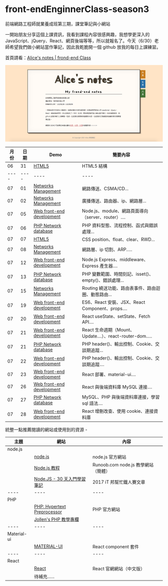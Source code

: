 # front-endEnginnerClass-season3
  前端網路工程師就業養成班第三期，課堂筆記與小網站

  一開始朋友分享這個上課資訊，我看到課程內容很感興趣，我想學更深入的 JavaScript、jQuery、React、網頁後端等等，所以就報名了。今天（6/30）老師希望我們做小網站當作筆記，因此我乾脆開一個 github 放我的每日上課練習。

首頁請看：[Alice's notes | frond-end Class](https://alice-nor.github.io/front-endEnginnerClass-season3/index.html)

![image](https://github.com/Alice-nor/front-endEnginnerClass-season3/blob/main/img/indexPic.png)


月份 | 日期 | Demo | 簡要內容
---- |---- |---- |----
06  | 31  | [HTML5](https://alice-nor.github.io/front-endEnginnerClass-season3/0630%20-%20HTML5/index.html)   | HTML5 結構
---- |---- |---- |----
07  | 01  | [Networks Management](https://alice-nor.github.io/front-endEnginnerClass-season3/0701%20-%20Networks%20Management/index.html)    | 網路傳送、CSMA/CD...
07  | 02  | [Networks Management](https://alice-nor.github.io/front-endEnginnerClass-season3/0702%20-%20Networks%20Management/index.html)     | 廣播傳送、路由器、ip、網路層...
07  | 05  | [Web front-end development](https://alice-nor.github.io/front-endEnginnerClass-season3/0705%20-%20Web%20front-end%20development/index.html)     | Node.js、module、網路頁面導向（server、router）....
07  | 06  | [PHP Network database](https://alice-nor.github.io/front-endEnginnerClass-season3/0706%20-%20PHP%20Network%20database/index.html)     | PHP 資料型態、流程控制、函式與錯誤處理...
07  | 07  | [HTML5](https://alice-nor.github.io/front-endEnginnerClass-season3/0707%20-%20HTML5/index.html)     | CSS position、float、clear、RWD...
07  | 08  | [Networks Management](https://alice-nor.github.io/front-endEnginnerClass-season3/0707%20-%20HTML5/index.html)     | 網路層、ip 切割、ARP.....
07  | 12  | [Web front-end development](https://alice-nor.github.io/front-endEnginnerClass-season3/0712%20-%20Web%20front-end%20development/index.html)     | Node.js Express、middleware、Express 產生器.... 
07  | 13  | [PHP Network database](https://alice-nor.github.io/front-endEnginnerClass-season3/0713%20-%20PHP%20Network%20database/index.html)     | PHP 變數範圍、時間刻記、isset()、empty()、錯誤處理...
07  | 15  | [Networks Management](https://alice-nor.github.io/front-endEnginnerClass-season3/0715%20-%20Networks%20Management/index.html)     | Routing 繞送功能、路由表事件、路由迴圈、動態路由...
07  | 19  | [Web front-end development](https://alice-nor.github.io/front-endEnginnerClass-season3/0719%20-%20Web%20front-end%20development/index.html)     | ES6、React 安裝、JSX、React Component、props....
07  | 20  | [Web front-end development](https://alice-nor.github.io/front-endEnginnerClass-season3/0721%20-%20Web%20front-end%20development/index.html)     | React useState、setState、Fetch API....
07  | 21  | [Web front-end development](https://alice-nor.github.io/front-endEnginnerClass-season3/0720%20-%20Web%20front-end%20development/index.html)     | React 生命週期（Mount、Update....）、react-router-dom.....
07  | 21  | [PHP Network database](https://alice-nor.github.io/front-endEnginnerClass-season3/0722%20-%20PHP%20Network%20database/index.html)     | PHP header()、輸出控制、Cookie、交談期追蹤...
07  | 22  | [Web front-end development](https://alice-nor.github.io/front-endEnginnerClass-season3/0722%20-%20PHP%20Network%20database/index.html)     | PHP header()、輸出控制、Cookie、交談期追蹤....
07  | 23  | [Web front-end development](https://alice-nor.github.io/front-endEnginnerClass-season3/0722%20-%20PHP%20Network%20database/index.html)     | React 部署、material-ui....
07  | 26  | [Web front-end development](https://alice-nor.github.io/front-endEnginnerClass-season3/0726%20-%20Web%20front-end%20development/index.html)     | React 與後端資料庫 MySQL 連接....
07  | 27  | [PHP Network database](https://alice-nor.github.io/front-endEnginnerClass-season3/0727%20-%20PHP%20Network%20database/index.html)     | MySQL、PHP 與後端資料庫連接，學習 sql 語法....
07  | 28  | [Web front-end development](https://alice-nor.github.io/front-endEnginnerClass-season3/0727%20-%20PHP%20Network%20database/index.html)     | React 增刪改查、使用 cookie、連接資料庫


統整一點推薦閱讀的網站或使用到的資源 - 

主題 | 網站 | 內容 
---- |---- |----
node.js  |     | 
     | [node.js](https://nodejs.org/en/)  |  node.js 官方網站
     | [Node.js 教程](https://www.runoob.com/nodejs/nodejs-tutorial.html)  |  Runoob.com node.js 教學網站（簡體）
     | [Node.JS - 30 天入門學習筆記](https://ithelp.ithome.com.tw/users/20103526/ironman/1081)  |  2017 iT 邦幫忙鐵人賽文章
---- |---- |----
PHP  |     | 
     | [PHP: Hypertext Preprocessor](https://www.php.net/)  |  PHP 官方網站
     | [Jollen's PHP 教學專欄](https://www.jollen.org/php/)  |
---- |---- |----
Material-ui  |     | 
     | [MATERIAL-UI](https://material-ui.com/)  |  React component 套件
---- |---- |----
React  |     | 
     | [React](https://zh-hant.reactjs.org/)  |  React 官網網站（中文版）
     | 待補充......  |  
